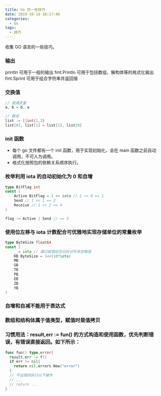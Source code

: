 ```yaml
---
title: Go 的一些技巧
date: 2019-10-18 10:17:46
categories:
  - Go
tags:
  - 技巧
---
```


收集 GO 语言的一些技巧。

### 输出

println 可用于一般的输出
fmt.Println 可用于包括数组、解构体等的格式化输出
fmt.Sprint 可用于组合字符串并返回值

### 交换值

```go
// 普通变量
a, b = b, a

// 数组
list := []int{1,3}
list[0], list[1] = list[1], list[0]
```

### init 函数

- 每个 go 文件都有一个 init 函数，用于实现初始化，会在 main 函数之前自动调用，不可人为调用。
- 格式化按照包的依赖关系顺序执行。

### 枚举利用 iota 的自动初始化为 0 和自增

```go
type BitFlag int
const (
	Active BitFlag = 1 << iota // 1 << 0 == 1
	Send // 1 << 1 == 2
	Receive // 1 << 2 == 4
)

flag := Active | Send // == 3
```

### 使用位左移与 iota 计数配合可优雅地实现存储单位的常量枚举

```go
type ByteSize float64
const (
	_ = iota // 通过赋值给空白标识符来忽略值
	KB ByteSize = 1<<(10*iota)
	MB
	GB
	TB
	PB
	EB
	ZB
	YB
)
```

### 自增和自减不能用于表达式

### 数组和结构体属于值类型，赋值时是值拷贝

### 习惯用法：result,err := fun() 的方式构造和使用函数，优先判断错误，有错误直接返回。如下所示：

```go
func fun() type,error{
  result,err := f()
  if err != nil{
    return nil,errors.New("error")
  }
  // 不出错则执行以下操作
  // ...
  // return ...
}
```

